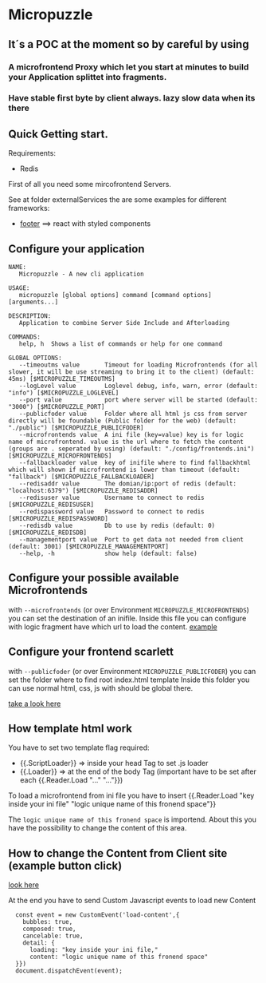 # Micropuzzle

## It´s a POC at the moment so by careful by using

### A microfrontend Proxy which let you start at minutes to build your Application splittet into fragments.
### Have stable first byte by client always. lazy slow data when its there

## Quick Getting start. 

Requirements: 
  - Redis

First of all you need some mircofrontend Servers. 

See at folder externalServices the are some examples for different frameworks: 

- [footer](/externalServices/footer) ==> react with styled components


## Configure your application

```
NAME:
   Micropuzzle - A new cli application

USAGE:
   micropuzzle [global options] command [command options] [arguments...]

DESCRIPTION:
   Application to combine Server Side Include and Afterloading

COMMANDS:
   help, h  Shows a list of commands or help for one command

GLOBAL OPTIONS:
   --timeoutms value       Timeout for loading Microfrontends (for all slower, it will be use streaming to bring it to the client) (default: 45ms) [$MICROPUZZLE_TIMEOUTMS]
   --logLevel value        Loglevel debug, info, warn, error (default: "info") [$MICROPUZZLE_LOGLEVEL]
   --port value            port where server will be started (default: "3000") [$MICROPUZZLE_PORT]
   --publicfoder value     Folder where all html js css from server directly will be foundable (Public folder for the web) (default: "./public") [$MICROPUZZLE_PUBLICFODER]
   --microfrontends value  A ini file (key=value) key is for logic name of microfrontend. value is the url where to fetch the content (groups are . seperated by using) (default: "./config/frontends.ini") [$MICROPUZZLE_MICROFRONTENDS]
   --fallbackloader value  key of inifile where to find fallbackhtml which will shown if microfrontend is lower than timeout (default: "fallback") [$MICROPUZZLE_FALLBACKLOADER]
   --redisaddr value       The domian/ip:port of redis (default: "localhost:6379") [$MICROPUZZLE_REDISADDR]
   --redisuser value       Username to connect to redis [$MICROPUZZLE_REDISUSER]
   --redispassword value   Password to connect to redis [$MICROPUZZLE_REDISPASSWORD]
   --redisdb value         Db to use by redis (default: 0) [$MICROPUZZLE_REDISDB]
   --managementport value  Port to get data not needed from client (default: 3001) [$MICROPUZZLE_MANAGEMENTPORT]
   --help, -h              show help (default: false)

```


## Configure your possible available Microfrontends
with `--microfrontends` (or over Environment `MICROPUZZLE_MICROFRONTENDS`) you can set the destination of an inifile. 
Inside this file you can configure with logic fragment have which url to load the content. [example](/config/frontends.ini)

## Configure your frontend scarlett
with `--publicfoder` (or over Environment `MICROPUZZLE_PUBLICFODER`) you can set the folder where to find root index.html template
Inside this folder you can use normal html, css, js with should be global there. 

[take a look here](/public/index.html)

## How template html work
You have to set two template flag required: 
- {{.ScriptLoader}} => inside your head Tag to set .js loader
- {{.Loader}} => at the end of the body Tag (important have to be set after each  {{.Reader.Load "..." "..."}})

To load a microfrontend from ini file you have to insert  {{.Reader.Load "key inside your ini file" "logic unique name of this fronend space"}}

The `logic unique name of this fronend space` is importend. About this you have the possibility to change the content of this area. 


## How to change the Content from Client site (example button click)
[look here](/externalServices/footer_old/index.html)

At the end you have to send Custom Javascript events to load new Content
```
  const event = new CustomEvent('load-content',{
    bubbles: true,
    composed: true,
    cancelable: true,
    detail: {
      loading: "key inside your ini file,"
      content: "logic unique name of this fronend space"
  }})
  document.dispatchEvent(event);
```



